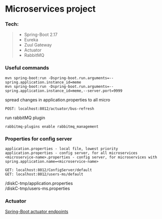 # Microservices project

### Tech:
> - Spring-Boot 2.17
> - Eureka
> - Zuul Gateway
> - Actuator 
> - RabbitMQ

### Useful commands
```
mvn spring-boot:run -Dspring-boot.run.arguments=--spring.application.instance_id=meme
mvn spring-boot:run -Dspring-boot.run.arguments=--spring.application.instance_id=meme,--server.port=9999
```
spread changes in application.properties to all micro
```
POST: localhost:8012/actuator/bus-refresh
```
run rabbitMQ plugin
```
rabbitmq-plugins enable rabbitmq_management
```

### Properties for config server
```
application.properties - local file, lowest priority 
application.properties - config server, for all microservices
<microservice-name>.properties - config server, for microservices with spring.application.name=<microservice-name>
```
```
GET: localhost:8012/ConfigServer/default
GET: localhost:8012/users-ms/default
```
/diskC-tmp/application.properties <br>
/diskC-tmp/users-ms.properties <br>

### Actuator
[Spring-Boot actuator endpoints]([https://docs.spring.io/spring-boot/docs/current/reference/html/production-ready-endpoints.html) <br>
